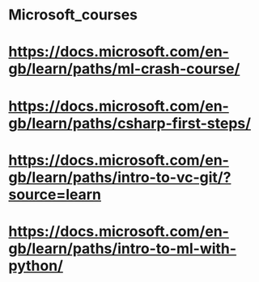 # Microsoft_courses
# https://docs.microsoft.com/en-gb/learn/paths/ml-crash-course/
# https://docs.microsoft.com/en-gb/learn/paths/csharp-first-steps/
# https://docs.microsoft.com/en-gb/learn/paths/intro-to-vc-git/?source=learn
# https://docs.microsoft.com/en-gb/learn/paths/intro-to-ml-with-python/
